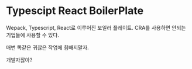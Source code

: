 # Typescipt React BoilerPlate

Wepack, Typescript, React로 이루어진 보일러 플레이트. CRA를 사용하면 안되는 기업들에 사용할 수 있다.

매번 똑같은 귀찮은 작업에 힘빼지말자.

개발자잖아?
